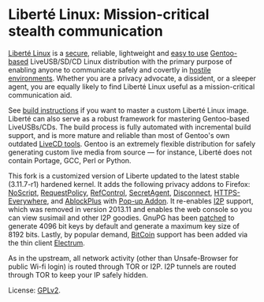 # Liberté Linux: Mission-critical stealth communication

[Liberté Linux](http://dee.su/liberte) is a [secure](http://dee.su/liberte-security), reliable, lightweight and [easy to use](http://dee.su/liberte-documentation) [Gentoo-based](http://www.gentoo.org/) LiveUSB/SD/CD Linux distribution with the primary purpose of enabling anyone to communicate safely and covertly in [hostile environments](http://dee.su/liberte-motivation). Whether you are a privacy advocate, a dissident, or a sleeper agent, you are equally likely to find Liberté Linux useful as a mission-critical communication aid.

See [build instructions](http://dee.su/liberte-build) if you want to master a custom Liberté Linux image. Liberté can also serve as a robust framework for mastering Gentoo-based LiveUSBs/CDs. The build process is fully automated with incremental build support, and is more mature and reliable than most of Gentoo's own outdated [LiveCD tools](http://wolf31o2.org/projects/). Gentoo is an extremely flexible distribution for safely generating custom live media from source — for instance, Liberté does not contain Portage, GCC, Perl or Python.

This fork is a customized version of Liberte updated to the latest stable (3.11.7-r1) hardened kernel.  It adds the following privacy addons to Firefox: [NoScript](http://noscript.net/), [RequestPolicy](https://www.requestpolicy.com/), [RefControl](http://www.stardrifter.org/refcontrol/), [SecretAgent](http://www.dephormation.org.uk/?page=81), [Disconnect](https://disconnect.me/), [HTTPS-Everywhere](https://www.eff.org/https-everywhere), and [AblockPlus](http://adblockplus.org/) with [Pop-up Addon](http://jessehakanen.net/adblockpluspopupaddon/).  It re-enables [I2P](https://geti2p.net) support, which was removed in version 2013.11 and enables the web console so you can view susimail and other I2P goodies. GnuPG has been [patched](http://gagravarr.livejournal.com/137173.html) to generate 4096 bit keys by default and generate a maximum key size of 8192 bits.  Lastly, by popular demand, [BitCoin](https://bitcoin.org) support has been added via the thin client [Electrum](https://electrum.org).

As in the upstream, all network activity (other than Unsafe-Browser for public Wi-fi login) is routed through TOR or I2P. I2P tunnels are routed through TOR to keep your IP safely hidden.


License: [GPLv2](http://www.gnu.org/licenses/gpl-2.0.html).

